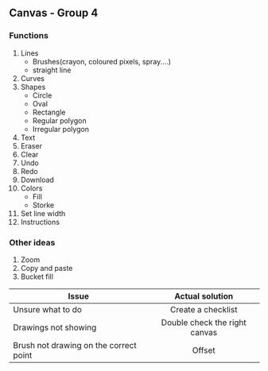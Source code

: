 ## Canvas - Group 4

### Functions
1. Lines
    - Brushes(crayon, coloured pixels, spray....)
    - straight line
2. Curves
3. Shapes
   - Circle
    - Oval
    - Rectangle
    - Regular polygon
    - Irregular polygon
4. Text
5. Eraser
6. Clear
7. Undo
8. Redo
9. Download
10. Colors
    - Fill
    - Storke
11. Set line width
12. Instructions

### Other ideas
1. Zoom
2. Copy and paste
3. Bucket fill


| Issue             |  Actual solution    |
| ----------------- |  :------------------: |
| Unsure what to do |  Create a checklist |
| Drawings not showing |  Double check the right canvas |
| Brush not drawing on the correct point |  Offset |

